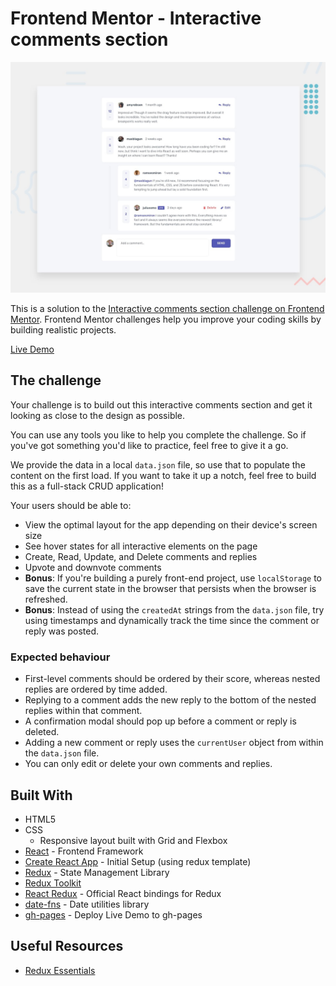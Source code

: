 # Frontend Mentor - Interactive comments section

![Design preview for the Interactive comments section coding challenge](./design/desktop-preview.jpg)

This is a solution to the [Interactive comments section challenge on Frontend Mentor](https://www.frontendmentor.io/challenges/interactive-comments-section-iG1RugEG9). Frontend Mentor challenges help you improve your coding skills by building realistic projects.

[Live Demo](https://simoneclr.github.io/fm-comments-section)

## The challenge

Your challenge is to build out this interactive comments section and get it looking as close to the design as possible.

You can use any tools you like to help you complete the challenge. So if you've got something you'd like to practice, feel free to give it a go.

We provide the data in a local `data.json` file, so use that to populate the content on the first load. If you want to take it up a notch, feel free to build this as a full-stack CRUD application!

Your users should be able to:

- View the optimal layout for the app depending on their device's screen size
- See hover states for all interactive elements on the page
- Create, Read, Update, and Delete comments and replies
- Upvote and downvote comments
- **Bonus**: If you're building a purely front-end project, use `localStorage` to save the current state in the browser that persists when the browser is refreshed.
- **Bonus**: Instead of using the `createdAt` strings from the `data.json` file, try using timestamps and dynamically track the time since the comment or reply was posted.

### Expected behaviour

- First-level comments should be ordered by their score, whereas nested replies are ordered by time added.
- Replying to a comment adds the new reply to the bottom of the nested replies within that comment.
- A confirmation modal should pop up before a comment or reply is deleted.
- Adding a new comment or reply uses the `currentUser` object from within the `data.json` file.
- You can only edit or delete your own comments and replies.

## Built With

- HTML5
- CSS
	- Responsive layout built with Grid and Flexbox
- [React](https://reactjs.org/) - Frontend Framework
- [Create React App](https://create-react-app.dev/) - Initial Setup (using redux template)
- [Redux](https://redux.js.org/) - State Management Library
- [Redux Toolkit](https://redux-toolkit.js.org/)
- [React Redux](https://react-redux.js.org/) - Official React bindings for Redux
- [date-fns](https://date-fns.org/) - Date utilities library
- [gh-pages](https://github.com/gitname/react-gh-pages) - Deploy Live Demo to gh-pages

## Useful Resources

- [Redux Essentials](https://redux.js.org/tutorials/essentials/part-1-overview-concepts)
